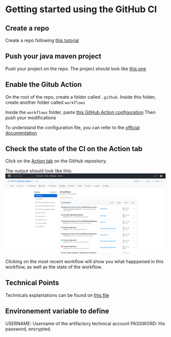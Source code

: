 # Getting started using the GitHub CI 

## Create a repo 
Create a repo following [this tutorial](https://docs.github.com/en/get-started/quickstart/create-a-repo)

## Push your java maven project
Push your project on the repo. The project should look like [this one](https://github.com/mkyong/maven-examples/tree/master/maven-code-coverage)

## Enable the Gitub Action 
On the root of the repo, create a folder called `.github`. 
Inside this folder, create another folder called `workflows`

Inside the `workflows` folder, paste [this GitHub Action configuration](.github/workflows/java-maven-ci.yaml)
Then push your modifications


To understand the configuration file, you can refer to the [official documentation](https://github.com/features/actions)

## Check the state of the CI on the Action tab  
Click on the [Action tab](https://github.com/COPRS/reference-system/actions/workflows/java-maven-ci.yml) on the GitHub repository. 

The output should look like this:
![github-action](.github/images/github-action.png)


Clicking on the most recent workflow will show you what happpened in this workflow, as well as the state of the workflow.

## Technical Points
Technicals explantations can be found on [this file](technical_points.md)

## Environement variable to define
  USERNAME: Username of the artifactory technical account 
  PASSWORD: His password, encrypted. 